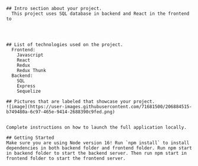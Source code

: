     ## Intro section about your project.
      This project uses SQL database in backend and React in the frontend to 
      



    ## List of technologies used on the project.
      Frontend:
        Javascript
        React
        Redux
        Redux Thunk
      Backend:
        SQL
        Express
        Sequelize

    ## Pictures that are labeled that showcase your project.
    ![image](https://user-images.githubusercontent.com/71681500/206884515-b749480a-6c97-465e-9414-2688390c9fed.png)

      
    Complete instructions on how to launch the full application locally.

    ## Getting Started
    Make sure you are using Node version 16! Run `npm install` to install dependencies in both backend folder and frontend folder. Run npm start in backend folder to start the backend server. Then run npm start in frontend folder to start the frontend server.
